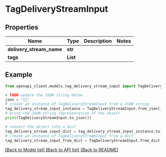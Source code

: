 # TagDeliveryStreamInput


## Properties

Name | Type | Description | Notes
------------ | ------------- | ------------- | -------------
**delivery_stream_name** | **str** |  | 
**tags** | **List** |  | 

## Example

```python
from openapi_client.models.tag_delivery_stream_input import TagDeliveryStreamInput

# TODO update the JSON string below
json = "{}"
# create an instance of TagDeliveryStreamInput from a JSON string
tag_delivery_stream_input_instance = TagDeliveryStreamInput.from_json(json)
# print the JSON string representation of the object
print(TagDeliveryStreamInput.to_json())

# convert the object into a dict
tag_delivery_stream_input_dict = tag_delivery_stream_input_instance.to_dict()
# create an instance of TagDeliveryStreamInput from a dict
tag_delivery_stream_input_from_dict = TagDeliveryStreamInput.from_dict(tag_delivery_stream_input_dict)
```
[[Back to Model list]](../README.md#documentation-for-models) [[Back to API list]](../README.md#documentation-for-api-endpoints) [[Back to README]](../README.md)


